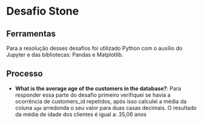 # Desafio Stone

## Ferramentas

Para a resolução desses desafios foi utilizado Python com o auxílio do Jupyter e das bibliotecas: Pandas e Matplotlib.

## Processo

- **What is the average age of the customers in the database?**: Para responder essa parte do desafio primeiro verifiquei se havia a ocorrência de customers_id repetidos, após isso calculei a média da coluna `age` arredonda o seu valor para duas casas decimais. O resultado da média de idade dos clientes é igual a: 35,06 anos
